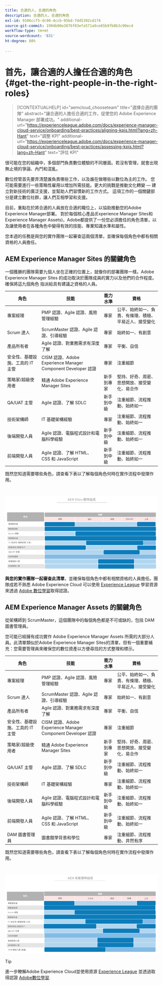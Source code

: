```yaml
---
title: 合適的人，合適的角色
description: 合適的人，合適的角色
exl-id: 9106ccf5-dc90-4ccb-95bd-7dd5392cd174
source-git-commit: 1994b90e3876f03efa571a9ce65b9fb8b3c90ec4
workflow-type: tm+mt
source-wordcount: '831'
ht-degree: 80%

---
```


# 首先，讓合適的人擔任合適的角色 {#get-the-right-people-in-the-right-roles}

>[!CONTEXTUALHELP]
>id="aemcloud_chooseteam"
>title="選擇合適的團隊"
>abstract="讓合適的人擔任合適的工作，促使您的 Adobe Experience Manager 部署成功。"
>additional-url="https://experienceleague.adobe.com/docs/experience-manager-cloud-service/onboarding/best-practices/aligning-kpis.html?lang=zh-Hant" text="調整 KPI"
>additional-url="https://experienceleague.adobe.com/docs/experience-manager-cloud-service/onboarding/best-practices/assessing-kpis.html?lang=zh-Hant" text="評估 KPI"

很可能在您的組織中，多個部門負責數位體驗的不同層面。若沒有管理，就會出現無止境的爭論、內鬥和混亂。

數位控管首先要弄清楚誰負責哪些工作，以及誰在做哪些以數位為主的工作。 您可能需要進行一些策略性雇用以增加所需技能。更大的挑戰是推動文化轉變 — 建立對新技術的廣泛支援，並幫助人們習慣新的工作方式。 這項工作的一個關鍵部分是建立數位社群，讓人們互相學習和支援。

目前，重點在於將合適的人員放在合適的職位上，以協助推動您的Adobe Experience Manager部署。 對於每個核心產品(Experience Manager Sites和Experience Manager Assets)，Adobe都提供了一份您必須擔任的角色清單，以及讓使用者在各種角色中變得有效的技能、專業知識水準和屬性。

您本週的任務是與您的實作團隊一起審查這兩個清單，並確保每個角色中都有相關資格的人員擔任。

## **AEM Experience Manager Sites 的關鍵角色**

一個獲勝的團隊需要九個人坐在正確的位置上，就像你的部署團隊一樣。Adobe Experience Manager Sites 的成功取決於團隊成員的實力以及他們的合作程度。確保將這九個角色
指派給具有建議之資格的人員。

| 角色 | 技能 | 能力水準 | 資格 |
|--- |--- |--- |--- |
| 專案經理 | PMP 認證、Agile 認證、風險管理經驗 | 專家 | 公平、始終如一、負責、有條理、積極、平易近人、接受變化 |
| Scrum 達人 | ScrumMaster 認證、Agile 認證、引導經驗 | 專家 | 始終如一、有創意 |
| 產品所有者 | Agile 認證、對業務需求有深度了解 | 專家 | 平衡、自信 |
| 安全性、基礎設施、工具的 IT 主管 | CISM 認證、Adobe Experience Manager Component Developer 認證 | 專家 | 注重細節 |
| 策略家/超級使用者 | 精通 Adobe Experience Manager Sites | 新手到專家 | 堅持、好奇、周密、思想開放、接受變化、易合作 |
| QA/UAT 主管 | Agile 認證、了解 SDLC | 新手到中級 | 注重細節、流程推動、始終如一 |
| 技術架構師 | IT 基礎架構經驗 | 專家 | 注重細節、流程推動、始終如一 |
| 後端開發人員 | Agile 認證、電腦程式設計和電腦科學經驗 | 新手到中級 | 注重細節、流程推動、始終如一 |
| 前端開發人員 | Agile 認證、了解 HTML、CSS 和 JavaScript | 新手到中級 | 注重細節、流程推動、始終如一 |

既然您知道需要哪些角色，請查看下表以了解每個角色何時在實作流程中發揮作用。

<br>

![檢閱實作的角色](assets/team_involvement.png)

**與您的實作團隊一起審查此清單**，並確保每個角色中都有相關資格的人員擔任。團隊成若不熟悉 Adobe Experience Cloud 可以使用 [Experience League](https://experienceleague.adobe.com/#recommended/solutions/experience-manager) 學習資源來透過 [Adobe 數位學習](https://learning.adobe.com/certification.html)取得認證。

## **AEM Experience Manager Assets 的關鍵角色**

從架構師到 ScrumMaster，這個團隊中的每個角色都是不可或缺的，包括 DAM 圖書管理員。

您可能已經擁有成功實作 Adobe Experience Manager Assets 所需的大部分人員。此清單類似於Adobe Experience Manager Sites的清單，但有一個重要補充：您需要管理員來確保您的數位資產以方便尋找的方式整理和標示。

| 角色 | 技能 | 能力水準 | 資格 |
|--- |--- |--- |--- |
| 專案經理 | PMP 認證、Agile 認證、風險管理經驗 | 專家 | 公平、始終如一、負責、有條理、積極、平易近人、接受變化 |
| Scrum 達人 | ScrumMaster 認證、Agile 認證、引導經驗 | 專家 | 始終如一、有創意 |
| 產品所有者 | Agile 認證、對業務需求有深度了解 | 專家 | 平衡、自信 |
| 安全性、基礎設施、工具的 IT 主管 | CISM 認證、Adobe Experience Manager Component Developer 認證 | 專家 | 注重細節 |
| 策略家/超級使用者 | 精通 Adobe Experience Manager Sites | 新手到專家 | 堅持、好奇、周密、思想開放、接受變化、易合作 |
| QA/UAT 主管 | Agile 認證、了解 SDLC | 新手到中級 | 注重細節、流程推動、始終如一 |
| 技術架構師 | IT 基礎架構經驗 | 專家 | 注重細節、流程推動、始終如一 |
| 後端開發人員 | Agile 認證、電腦程式設計和電腦科學經驗 | 新手到中級 | 注重細節、流程推動、始終如一 |
| 前端開發人員 | Agile 認證、了解 HTML、CSS 和 JavaScript | 新手到中級 | 注重細節、流程推動、始終如一 |
| DAM 圖書管理員 | 圖書館學背景和學位 | 專家 | 注重細節、流程推動、井然有序 |

既然您知道需要哪些角色，請查看下表以了解每個角色何時在實作流程中發揮作用。

<br>

![](/help/overview/assets/team_involvement2.png)

>[!TIP]
>
> 進一步瞭解Adobe Experience Cloud並使用資源 [Experience League](https://experienceleague.adobe.com/#recommended/solutions/experience-manager) 並透過取得認證 [Adobe數位學習](https://learning.adobe.com/certification.html).
